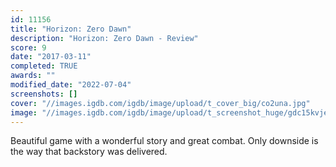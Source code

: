 ```yaml
---
id: 11156
title: "Horizon: Zero Dawn"
description: "Horizon: Zero Dawn - Review"
score: 9
date: "2017-03-11"
completed: TRUE
awards: ""
modified_date: "2022-07-04"
screenshots: []
cover: "//images.igdb.com/igdb/image/upload/t_cover_big/co2una.jpg"
image: "//images.igdb.com/igdb/image/upload/t_screenshot_huge/gdc15kvjedin5c4v6cce.jpg"
---
```

Beautiful game with a wonderful story and great combat. Only downside is the way that backstory was delivered.